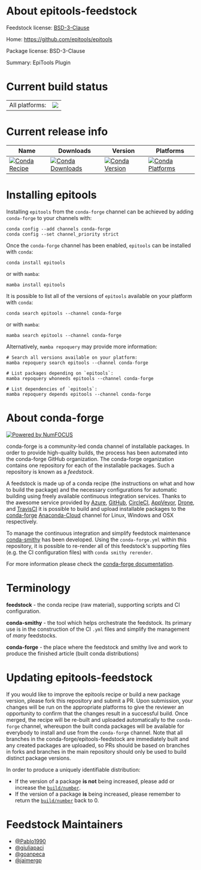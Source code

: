 About epitools-feedstock
========================

Feedstock license: [BSD-3-Clause](https://github.com/conda-forge/epitools-feedstock/blob/main/LICENSE.txt)

Home: https://github.com/epitools/epitools

Package license: BSD-3-Clause

Summary: EpiTools Plugin

Current build status
====================


<table><tr><td>All platforms:</td>
    <td>
      <a href="https://dev.azure.com/conda-forge/feedstock-builds/_build/latest?definitionId=19970&branchName=main">
        <img src="https://dev.azure.com/conda-forge/feedstock-builds/_apis/build/status/epitools-feedstock?branchName=main">
      </a>
    </td>
  </tr>
</table>

Current release info
====================

| Name | Downloads | Version | Platforms |
| --- | --- | --- | --- |
| [![Conda Recipe](https://img.shields.io/badge/recipe-epitools-green.svg)](https://anaconda.org/conda-forge/epitools) | [![Conda Downloads](https://img.shields.io/conda/dn/conda-forge/epitools.svg)](https://anaconda.org/conda-forge/epitools) | [![Conda Version](https://img.shields.io/conda/vn/conda-forge/epitools.svg)](https://anaconda.org/conda-forge/epitools) | [![Conda Platforms](https://img.shields.io/conda/pn/conda-forge/epitools.svg)](https://anaconda.org/conda-forge/epitools) |

Installing epitools
===================

Installing `epitools` from the `conda-forge` channel can be achieved by adding `conda-forge` to your channels with:

```
conda config --add channels conda-forge
conda config --set channel_priority strict
```

Once the `conda-forge` channel has been enabled, `epitools` can be installed with `conda`:

```
conda install epitools
```

or with `mamba`:

```
mamba install epitools
```

It is possible to list all of the versions of `epitools` available on your platform with `conda`:

```
conda search epitools --channel conda-forge
```

or with `mamba`:

```
mamba search epitools --channel conda-forge
```

Alternatively, `mamba repoquery` may provide more information:

```
# Search all versions available on your platform:
mamba repoquery search epitools --channel conda-forge

# List packages depending on `epitools`:
mamba repoquery whoneeds epitools --channel conda-forge

# List dependencies of `epitools`:
mamba repoquery depends epitools --channel conda-forge
```


About conda-forge
=================

[![Powered by
NumFOCUS](https://img.shields.io/badge/powered%20by-NumFOCUS-orange.svg?style=flat&colorA=E1523D&colorB=007D8A)](https://numfocus.org)

conda-forge is a community-led conda channel of installable packages.
In order to provide high-quality builds, the process has been automated into the
conda-forge GitHub organization. The conda-forge organization contains one repository
for each of the installable packages. Such a repository is known as a *feedstock*.

A feedstock is made up of a conda recipe (the instructions on what and how to build
the package) and the necessary configurations for automatic building using freely
available continuous integration services. Thanks to the awesome service provided by
[Azure](https://azure.microsoft.com/en-us/services/devops/), [GitHub](https://github.com/),
[CircleCI](https://circleci.com/), [AppVeyor](https://www.appveyor.com/),
[Drone](https://cloud.drone.io/welcome), and [TravisCI](https://travis-ci.com/)
it is possible to build and upload installable packages to the
[conda-forge](https://anaconda.org/conda-forge) [Anaconda-Cloud](https://anaconda.org/)
channel for Linux, Windows and OSX respectively.

To manage the continuous integration and simplify feedstock maintenance
[conda-smithy](https://github.com/conda-forge/conda-smithy) has been developed.
Using the ``conda-forge.yml`` within this repository, it is possible to re-render all of
this feedstock's supporting files (e.g. the CI configuration files) with ``conda smithy rerender``.

For more information please check the [conda-forge documentation](https://conda-forge.org/docs/).

Terminology
===========

**feedstock** - the conda recipe (raw material), supporting scripts and CI configuration.

**conda-smithy** - the tool which helps orchestrate the feedstock.
                   Its primary use is in the construction of the CI ``.yml`` files
                   and simplify the management of *many* feedstocks.

**conda-forge** - the place where the feedstock and smithy live and work to
                  produce the finished article (built conda distributions)


Updating epitools-feedstock
===========================

If you would like to improve the epitools recipe or build a new
package version, please fork this repository and submit a PR. Upon submission,
your changes will be run on the appropriate platforms to give the reviewer an
opportunity to confirm that the changes result in a successful build. Once
merged, the recipe will be re-built and uploaded automatically to the
`conda-forge` channel, whereupon the built conda packages will be available for
everybody to install and use from the `conda-forge` channel.
Note that all branches in the conda-forge/epitools-feedstock are
immediately built and any created packages are uploaded, so PRs should be based
on branches in forks and branches in the main repository should only be used to
build distinct package versions.

In order to produce a uniquely identifiable distribution:
 * If the version of a package **is not** being increased, please add or increase
   the [``build/number``](https://docs.conda.io/projects/conda-build/en/latest/resources/define-metadata.html#build-number-and-string).
 * If the version of a package **is** being increased, please remember to return
   the [``build/number``](https://docs.conda.io/projects/conda-build/en/latest/resources/define-metadata.html#build-number-and-string)
   back to 0.

Feedstock Maintainers
=====================

* [@Pablo1990](https://github.com/Pablo1990/)
* [@giuliapaci](https://github.com/giuliapaci/)
* [@goanpeca](https://github.com/goanpeca/)
* [@jaimergp](https://github.com/jaimergp/)

